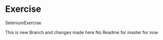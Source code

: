 # Exercise
SeleniumExercise

This is new Branch and changes made here 
No Readme for master for now 
